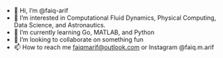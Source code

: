 - 👋 Hi, I’m @faiq-arif
- 👀 I’m interested in Computational Fluid Dynamics, Physical Computing, Data Science, and Astronautics.
- 🌱 I’m currently learning Go, MATLAB, and Python
- 💞️ I’m looking to collaborate on something fun
- 📫 How to reach me faiqmarif@outlook.com or Instagram @faiq.m.arif

<!---
faiq-arif/faiq-arif is a ✨ special ✨ repository because its `README.md` (this file) appears on your GitHub profile.
You can click the Preview link to take a look at your changes.
--->
